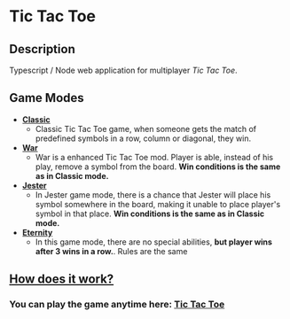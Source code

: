# Tic Tac Toe
## Description
Typescript / Node web application for multiplayer *Tic Tac Toe*.

## Game Modes
- **<ins>Classic</ins>**
  - Classic Tic Tac Toe game, when someone gets the match of predefined symbols in a row, column or diagonal, they win.
- **<ins>War</ins>**
  - War is a enhanced Tic Tac Toe mod. Player is able, instead of his play, remove a symbol from the board. 
    **Win conditions is the same as in Classic mode.**
- **<ins>Jester</ins>**
  - In Jester game mode, there is a chance that Jester will place his symbol somewhere in the board, 
    making it unable to place player's symbol in that place. **Win conditions is the same as in Classic mode.**
- **<ins>Eternity</ins>**
  - In this game mode, there are no special abilities, **but player wins after 3 wins in a row.**. Rules are the same

## [How does it work?](https://github.com/Trup10ka/TicTacToe/wiki)

### You can play the game anytime here: [Tic Tac Toe](https://s-friedl.dev.yspsejecna.net)